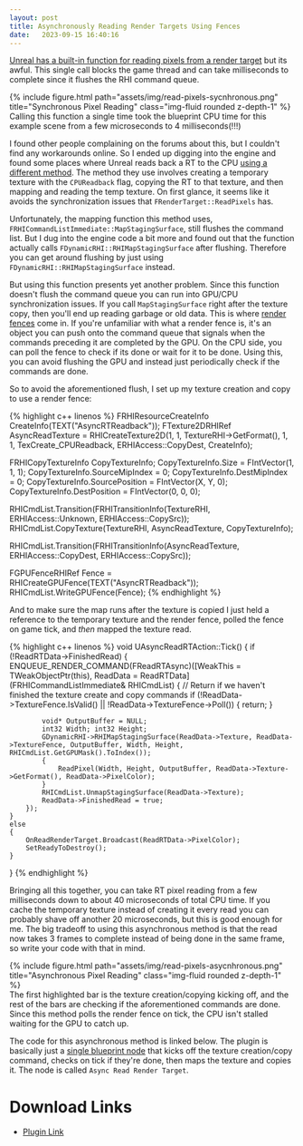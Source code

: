 ```yaml
---
layout: post
title: Asynchronously Reading Render Targets Using Fences
date:   2023-09-15 16:40:16
---
```


[Unreal has a built-in function for reading pixels from a render target](https://github.com/EpicGames/UnrealEngine/blob/5ccd1d8b91c944d275d04395a037636837de2c56/Engine/Source/Runtime/Engine/Private/UnrealClient.cpp#L61) but its awful. This single call blocks the game thread and can take milliseconds to complete since it flushes the RHI command queue.

<div class="row justify-content-sm-center">
    <div class="col-sm mt-3 mt-md-0">
        {% include figure.html path="assets/img/read-pixels-sycnhronous.png" title="Synchronous Pixel Reading" class="img-fluid rounded z-depth-1" %}
    </div>
</div>
<div class="caption">
    Calling this function a single time took the blueprint CPU time for this example scene from a few microseconds to 4 milliseconds(!!!)
</div>

I found other people complaining on the forums about this, but I couldn't find any workarounds online. So I ended up digging into the engine and found some places where Unreal reads back a RT to the CPU [using a different method](https://github.com/EpicGames/UnrealEngine/blob/5ccd1d8b91c944d275d04395a037636837de2c56/Engine/Plugins/Experimental/GPULightmass/Source/GPULightmass/Private/Scene/Scene.cpp#L1733). The method they use involves creating a temporary texture with the `CPUReadback` flag, copying the RT to that texture, and then mapping and reading the temp texture. On first glance, it seems like it avoids the synchronization issues that `FRenderTarget::ReadPixels` has.

Unfortunately, the mapping function this method uses, `FRHICommandListImmediate::MapStagingSurface`, still flushes the command list. But I dug into the engine code a bit more and found out that the function actually calls `FDynamicRHI::RHIMapStagingSurface` after flushing. Therefore you can get around flushing by just using `FDynamicRHI::RHIMapStagingSurface` instead.

But using this function presents yet another problem. Since this function doesn't flush the command queue you can run into GPU/CPU synchronization issues. If you call `MapStagingSurface` right after the texture copy, then you'll end up reading garbage or old data. This is where [render fences](https://learn.microsoft.com/en-us/windows/win32/api/d3d12/nn-d3d12-id3d12fence) come in. If you're unfamiliar with what a render fence is, it's an object you can push onto the command queue that signals when the commands preceding it are completed by the GPU. On the CPU side, you can poll the fence to check if its done or wait for it to be done. Using this, you can avoid flushing the GPU and instead just periodically check if the commands are done.

So to avoid the aforementioned flush, I set up my texture creation and copy to use a render fence:

{% highlight c++ linenos %}
FRHIResourceCreateInfo CreateInfo(TEXT("AsyncRTReadback"));
FTexture2DRHIRef AsyncReadTexture = RHICreateTexture2D(1, 1, TextureRHI->GetFormat(), 1, 1, TexCreate_CPUReadback, ERHIAccess::CopyDest, CreateInfo);

FRHICopyTextureInfo CopyTextureInfo;
CopyTextureInfo.Size = FIntVector(1, 1, 1);
CopyTextureInfo.SourceMipIndex = 0;
CopyTextureInfo.DestMipIndex = 0;
CopyTextureInfo.SourcePosition = FIntVector(X, Y, 0);
CopyTextureInfo.DestPosition = FIntVector(0, 0, 0);

RHICmdList.Transition(FRHITransitionInfo(TextureRHI, ERHIAccess::Unknown, ERHIAccess::CopySrc));
RHICmdList.CopyTexture(TextureRHI, AsyncReadTexture, CopyTextureInfo);

RHICmdList.Transition(FRHITransitionInfo(AsyncReadTexture, ERHIAccess::CopyDest, ERHIAccess::CopySrc));

FGPUFenceRHIRef Fence = RHICreateGPUFence(TEXT("AsyncRTReadback"));
RHICmdList.WriteGPUFence(Fence);
{% endhighlight %}

And to make sure the map runs after the texture is copied I just held a reference to the temporary texture and the render fence, polled the fence on game tick, and _then_ mapped the texture read.

{% highlight c++ linenos %}
void UAsyncReadRTAction::Tick()
{
	if (!ReadRTData->FinishedRead)
	{
        ENQUEUE_RENDER_COMMAND(FReadRTAsync)([WeakThis = TWeakObjectPtr<UAsyncReadRTAction>(this), ReadData = ReadRTData](FRHICommandListImmediate& RHICmdList)
		{
			// Return if we haven't finished the texture create and copy commands
			if (!ReadData->TextureFence.IsValid() || !ReadData->TextureFence->Poll())
			{
				return;
			}

			void* OutputBuffer = NULL;
			int32 Width; int32 Height;
			GDynamicRHI->RHIMapStagingSurface(ReadData->Texture, ReadData->TextureFence, OutputBuffer, Width, Height, RHICmdList.GetGPUMask().ToIndex());
			{
				ReadPixel(Width, Height, OutputBuffer, ReadData->Texture->GetFormat(), ReadData->PixelColor);
			}
			RHICmdList.UnmapStagingSurface(ReadData->Texture);
			ReadData->FinishedRead = true;
		});
	}
	else
	{
		OnReadRenderTarget.Broadcast(ReadRTData->PixelColor);
		SetReadyToDestroy();
	}
}
{% endhighlight %}

Bringing all this together, you can take RT pixel reading from a few milliseconds down to about 40 microseconds of total CPU time. If you cache the temporary texture instead of creating it every read you can probably shave off another 20 microseconds, but this is good enough for me. The big tradeoff to using this asynchronous method is that the read now takes 3 frames to complete instead of being done in the same frame, so write your code with that in mind.

<div class="row justify-content-sm-center">
    <div class="col-sm mt-3 mt-md-0">
        {% include figure.html path="assets/img/read-pixels-asycnhronous.png" title="Asynchronous Pixel Reading" class="img-fluid rounded z-depth-1" %}
    </div>
</div>
<div class="caption">
    The first highlighted bar is the texture creation/copying kicking off, and the rest of the bars are checking if the aforementioned commands are done. Since this method polls the render fence on tick, the CPU isn't stalled waiting for the GPU to catch up.
</div>

The code for this asynchronous method is linked below. The plugin is basically just a [single blueprint node](https://github.com/nicholas477/AsyncReadRT/blob/main/Source/AsyncReadRT/Private/AsyncReadRTAction.cpp) that kicks off the texture creation/copy command, checks on tick if they're done, then maps the texture and copies it. The node is called `Async Read Render Target`.

# Download Links

- [Plugin Link](https://github.com/nicholas477/AsyncReadRT/)

